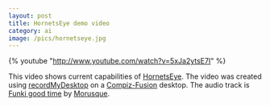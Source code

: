 ```yaml
---
layout: post
title: HornetsEye demo video
category: ai
image: /pics/hornetseye.jpg
---
```


{% youtube "http://www.youtube.com/watch?v=5xJa2ytsE7I" %}

This video shows current capabilities of [HornetsEye][1]. The video was created using [recordMyDesktop][2] on a [Compiz-Fusion][3] desktop. The audio track is [Funki good time][4] by [Morusque][5].

[1]: https://www.wedesoft.de/hornetseye-api/
[2]: http://recordmydesktop.sourceforge.net/
[3]: http://www.compiz-fusion.org/
[4]: http://ccmixter.org/files/Nurykabe/16646
[5]: http://ccmixter.org/people/Nurykabe
